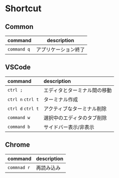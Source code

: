 # Shortcut

## Common

| command | description |
| --- | --- |
| `command q` | アプリケーション終了 |

## VSCode
  
| command | description |
| :-- | :-- |
| `ctrl ;` | エディタとターミナル間の移動 |
| `ctrl n` `ctrl t` | ターミナル作成 |
| `ctrl d` `ctrl t` | アクティブなターミナル削除 |
| `command w` | 選択中のエディタのタブ削除 |
| `command b` | サイドバー表示/非表示 |

## Chrome

| command | description |
| :-- | :-- |
| `commnad r` | 再読み込み |